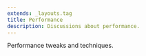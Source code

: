 ```yaml
---
extends: _layouts.tag
title: Performance
description: Discussions about performance.
---
```


Performance tweaks and techniques.
